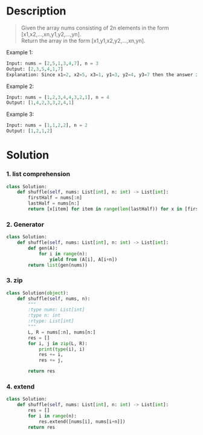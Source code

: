 # Description
>Given the array nums consisting of 2n elements in the form [x1,x2,...,xn,y1,y2,...,yn].  
Return the array in the form [x1,y1,x2,y2,...,xn,yn].

 

Example 1:
```py
Input: nums = [2,5,1,3,4,7], n = 3
Output: [2,3,5,4,1,7] 
Explanation: Since x1=2, x2=5, x3=1, y1=3, y2=4, y3=7 then the answer is [2,3,5,4,1,7].
```

Example 2:
```py
Input: nums = [1,2,3,4,4,3,2,1], n = 4
Output: [1,4,2,3,3,2,4,1]
```

Example 3:
```py
Input: nums = [1,1,2,2], n = 2
Output: [1,2,1,2]
 ```

# Solution

### 1. list comprehension
```py
class Solution:
    def shuffle(self, nums: List[int], n: int) -> List[int]:
        firstHalf = nums[:n]
        lastHalf = nums[n:]
        return [x[item] for item in range(len(lastHalf)) for x in [firstHalf, lastHalf]] 
```

### 2. Generator
```py
class Solution:
    def shuffle(self, nums: List[int], n: int) -> List[int]:
        def gen(A):
            for i in range(n): 
                yield from (A[i], A[i+n])
        return list(gen(nums))
```

### 3. zip
```py
class Solution(object):
    def shuffle(self, nums, n):
        """
        :type nums: List[int]
        :type n: int
        :rtype: List[int]
        """
        L, R = nums[:n], nums[n:]
        res = []
        for i, j in zip(L, R):
            print(type(i), i)
            res += i,
            res += j,

        return res
```

### 4. extend
```py
class Solution:
    def shuffle(self, nums: List[int], n: int) -> List[int]:
        res = []
        for i in range(n):
            res.extend([nums[i], nums[i+n]])
        return res
```
